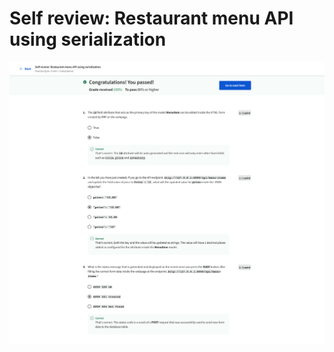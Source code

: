 # Self review: Restaurant menu API using serialization

![screencapture-coursera-org-learn-apis-quiz-NBuPI-self-review-restaurant-menu-api-using-serialization-view-attempt-2023-02-12-09_55_08.png](Self%20review%20Restaurant%20menu%20API%20using%20serializatio%20571250bd99e1469787fbbf1aa5e0d2f7/screencapture-coursera-org-learn-apis-quiz-NBuPI-self-review-restaurant-menu-api-using-serialization-view-attempt-2023-02-12-09_55_08.png)